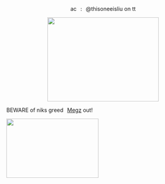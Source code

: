 <div id="header" align="center">

ac⠀:⠀@thisoneeisliu on tt

<div id="header" align="center">

<img src=https://i.postimg.cc/SKZnSFR6/Untitled62-20250729230209.png width="290" height="220">

<div id="header" align="left">
  
BEWARE of niks greed⠀[Megz](https://github.com/5uguru) out!

<img src=https://i.postimg.cc/qq8zzx7X/Untitled18-20250503220237.png width="240" height="155">
